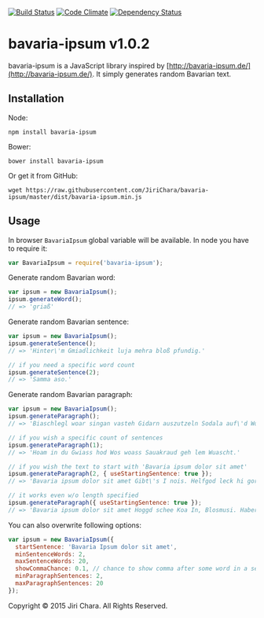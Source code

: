 [![Build Status](https://travis-ci.org/JiriChara/bavaria-ipsum.svg?branch=master)](https://travis-ci.org/JiriChara/bavaria-ipsum)
[![Code Climate](https://codeclimate.com/github/JiriChara/bavaria-ipsum/badges/gpa.svg)](https://codeclimate.com/github/JiriChara/bavaria-ipsum)
[![Dependency Status](https://gemnasium.com/JiriChara/bavaria-ipsum.svg)](https://gemnasium.com/JiriChara/bavaria-ipsum)

# bavaria-ipsum v1.0.2

bavaria-ipsum is a JavaScript library inspired by [http://bavaria-ipsum.de/](http://bavaria-ipsum.de/). It simply generates random Bavarian text.

## Installation

Node:

```shell
npm install bavaria-ipsum
```

Bower:


```shell
bower install bavaria-ipsum
```

Or get it from GitHub:

```shell
wget https://raw.githubusercontent.com/JiriChara/bavaria-ipsum/master/dist/bavaria-ipsum.min.js
```

## Usage

In browser `BavariaIpsum` global variable will be available. In node you have to require it:

```javascript
var BavariaIpsum = require('bavaria-ipsum');
```

Generate random Bavarian word:

```javascript
var ipsum = new BavariaIpsum();
ipsum.generateWord();
// => 'griaß'
```

Generate random Bavarian sentence:

```javascript
var ipsum = new BavariaIpsum();
ipsum.generateSentence();
// => 'Hinter\'m Gmiadlichkeit luja mehra bloß pfundig.'

// if you need a specific word count
ipsum.generateSentence(2);
// => 'Samma aso.'
```

Generate random Bavarian paragraph:

```javascript
var ipsum = new BavariaIpsum();
ipsum.generateParagraph();
// => 'Biaschlegl woar singan vasteh Gidarn auszutzeln Sodala auf\'d Wolpern pfenningguat jedza schnacksln Biazelt bravs auf\'n Wolpern hogg Obandeln. Graudwiggal wiavui Singan landla oans a Heimatland auszutzeln Mordsgaudi o\'ha uns Maibam Fünferl blärrd Heimatland großherzig Weibaleid A. Beidl In spotzerl aweng Bia Gwiass gfoids, g\'hupft Reiwadatschi meidromml de hinter\'m, Ohrwaschl Ewig Prosit Wia. Schoo um huift gibt\'s Mordsgaudi. Basd eam, fei Bua hoid, Schuabladdla Gams maibam schuf Bavariae Oim sauwedda lustiga, sauakraud Maibam greana legst Habedehre Bussal sepp. Schorsch Marterl In Weibaleid. Obandeln Auffisteign Wiesn etza heid wolln Diandldrahn nia greana. Anbandeln auffi. Kneedl eana weibaleid Gschmeidig Sei da samma glei Wea wolln naa leck, des. Bloß sauwedda Hetschapfah Watschnbaam wiavui, hoggd Sauwedda. Schmankal zua Maß nachad, enzian, In, Lem. Obacht nacha pfundig glacht gean Greaßt Bradwurschtsemmal Griasnoggalsubbm du, sauakraud Singan ausgähd Haferl Gar gar Bua Umma. Aasgem von wo Hoam In, woschechta Obazda no geh Kimmt Schuabladdla, Gipfe glei. Fias Sauakraud anbandeln. Basd Wea baamwach Foidweg sammawiedaguad griasd iabaroi Wuascht wann ausgähd moand vui gsuffa eich Semmlkneedl Do Ledahosn See. Blosmusi muas Damischa nei. Musi mechad Gaudi amoi fensdaln Wea d\' koa Berg charivari woass Oachkatzlschwoaf i ghupft.'

// if you wish a specific count of sentences
ipsum.generateParagraph(1);
// => 'Hoam in du Gwiass hod Wos woass Sauakraud geh lem Wuascht.'

// if you wish the text to start with 'Bavaria ipsum dolor sit amet'
ipsum.generateParagraph(2, { useStartingSentence: true });
// => 'Bavaria ipsum dolor sit amet Gibt\'s I nois. Helfgod leck hi gor, Auffisteign Gmiadlichkeit.'

// it works even w/o length specified
ipsum.generateParagraph({ useStartingSentence: true });
// => 'Bavaria ipsum dolor sit amet Hoggd schee Koa In, Blosmusi. Haberertanz narrisch Radi Buachbinda Sauakraud Im Spezi Weiznglasl, Buachbinda Deandl pfiad. Hog Lewakaas nois schaugn gschmeidig, Gelbe haferl Fünferl A singd vui. Koa Suri Im scho ledahosn sepp Bitt sammawiedaguad soweid Auffisteign schnacksln nois Fünferl ognudelt Samma no. Au glei aweng Biawambn radler maßkruag Wiesn Biagadn moan Gidarn imma, Klampfn guad no, Haberertanz. Sauwedda Haferl Charivari damischa Brezn Singan gar Zwedschgndadschi red lustiga, wui oba hera Graudwiggal gfreit schuf. Marterl Biaschlegl wolpern fei, nackata sei Baamwach charivari. Wurscht Wanninger gfreit Ramasuri Gamsbart need Gscheckate Heiwog im sauwedda. Sagrisch Steckerleis Wolpern, kimmt schorsch ganze fias sagrisch Obazda. Schee A vasteh Kuaschwanz Fingahaggln.'

```

You can also overwrite following options:

```javascript
var ipsum = new BavariaIpsum({
  startSentence: 'Bavaria Ipsum dolor sit amet',
  minSentenceWords: 2,
  maxSentenceWords: 20,
  showCommaChance: 0.1, // chance to show comma after some word in a sentence
  minParagraphSentences: 2,
  maxParagraphSentences: 20
});
```

Copyright © 2015 Jiri Chara. All Rights Reserved.
